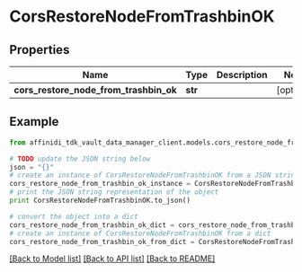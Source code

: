 # CorsRestoreNodeFromTrashbinOK

## Properties

| Name                                   | Type    | Description | Notes      |
| -------------------------------------- | ------- | ----------- | ---------- |
| **cors_restore_node_from_trashbin_ok** | **str** |             | [optional] |

## Example

```python
from affinidi_tdk_vault_data_manager_client.models.cors_restore_node_from_trashbin_ok import CorsRestoreNodeFromTrashbinOK

# TODO update the JSON string below
json = "{}"
# create an instance of CorsRestoreNodeFromTrashbinOK from a JSON string
cors_restore_node_from_trashbin_ok_instance = CorsRestoreNodeFromTrashbinOK.from_json(json)
# print the JSON string representation of the object
print CorsRestoreNodeFromTrashbinOK.to_json()

# convert the object into a dict
cors_restore_node_from_trashbin_ok_dict = cors_restore_node_from_trashbin_ok_instance.to_dict()
# create an instance of CorsRestoreNodeFromTrashbinOK from a dict
cors_restore_node_from_trashbin_ok_from_dict = CorsRestoreNodeFromTrashbinOK.from_dict(cors_restore_node_from_trashbin_ok_dict)
```

[[Back to Model list]](../README.md#documentation-for-models) [[Back to API list]](../README.md#documentation-for-api-endpoints) [[Back to README]](../README.md)
